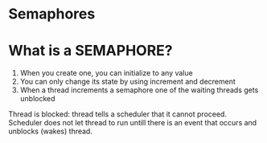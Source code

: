 # Semaphores

# What is a SEMAPHORE?

1. When you create one, you can initialize to any value
2. You can only change its state by using increment and decrement
3. When a thread increments a semaphore one of the waiting threads gets unblocked

Thread is blocked: thread tells a scheduler that it cannot proceed. Scheduler does not let thread to run untill there is an event that occurs and unblocks (wakes) thread.

```

```